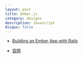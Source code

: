 ```yaml
---
layout: post
title: Ember.js
category: designs
description: Javascript
disqus: false
---
```


* [Building an Ember App with Rails](http://reefpoints.dockyard.com/2014/05/08/building-an-ember-app-with-rails-part-2.html)

* [官网](http://emberjs.com/guides/)